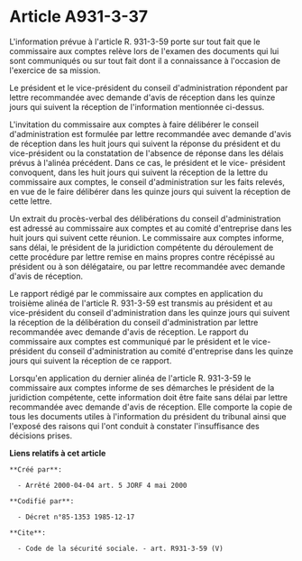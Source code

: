 # Article A931-3-37

L'information prévue à l'article R. 931-3-59 porte sur tout fait que le commissaire aux comptes relève lors de l'examen des
documents qui lui sont communiqués ou sur tout fait dont il a connaissance à l'occasion de l'exercice de sa mission. 

Le président et le vice-président du conseil d'administration répondent par lettre recommandée avec demande d'avis de
réception dans les quinze jours qui suivent la réception de l'information mentionnée ci-dessus. 

L'invitation du commissaire aux comptes à faire délibérer le conseil d'administration est formulée par lettre recommandée
avec demande d'avis de réception dans les huit jours qui suivent la réponse du président et du vice-président ou la
constatation de l'absence de réponse dans les délais prévus à l'alinéa précédent. Dans ce cas, le président et le vice-
président convoquent, dans les huit jours qui suivent la réception de la lettre du commissaire aux comptes, le conseil
d'administration sur les faits relevés, en vue de le faire délibérer dans les quinze jours qui suivent la réception de cette
lettre. 

Un extrait du procès-verbal des délibérations du conseil d'administration est adressé au commissaire aux comptes et au comité
d'entreprise dans les huit jours qui suivent cette réunion. Le commissaire aux comptes informe, sans délai, le président de
la juridiction compétente du déroulement de cette procédure par lettre remise en mains propres contre récépissé au président
ou à son délégataire, ou par lettre recommandée avec demande d'avis de réception. 

Le rapport rédigé par le commissaire aux comptes en application du troisième alinéa de l'article R. 931-3-59 est transmis au
président et au vice-président du conseil d'administration dans les quinze jours qui suivent la réception de la délibération
du conseil d'administration par lettre recommandée avec demande d'avis de réception. Le rapport du commissaire aux comptes
est communiqué par le président et le vice-président du conseil d'administration au comité d'entreprise dans les quinze jours
qui suivent la réception de ce rapport. 

Lorsqu'en application du dernier alinéa de l'article R. 931-3-59 le commissaire aux comptes informe de ses démarches le
président de la juridiction compétente, cette information doit être faite sans délai par lettre recommandée avec demande
d'avis de réception. Elle comporte la copie de tous les documents utiles à l'information du président du tribunal ainsi que
l'exposé des raisons qui l'ont conduit à constater l'insuffisance des décisions prises.

**Liens relatifs à cet article**

	**Créé par**:

	  - Arrêté 2000-04-04 art. 5 JORF 4 mai 2000

	**Codifié par**:

	  - Décret n°85-1353 1985-12-17

	**Cite**:

	  - Code de la sécurité sociale. - art. R931-3-59 (V)
